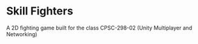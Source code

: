 # Skill Fighters
 A 2D fighting game built for the class CPSC-298-02 (Unity Multiplayer and Networking)
